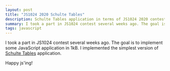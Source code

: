 ```yaml
---
layout: post
title: "JS1024 2020 Schulte Tables"
description: Schulte Tables application in terms of JS1024 2020 contest
summary: I took a part in JS1024 contest several weeks ago. The goal is to implement some JavaScript application in 1kB.
tags: javascript
---
```


I took a part in JS1024 contest several weeks ago.
The goal is to implement some JavaScript application in 1kB.
I implemented the simplest version of [Schulte Tables](https://js1024.fun/results/2020#36) application.

Happy js'ing!